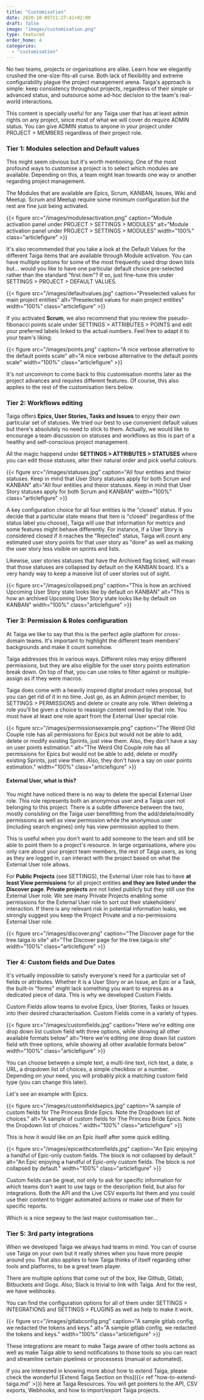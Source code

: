 ```yaml
---
title: "Customisation"
date: 2020-10-05T11:27:41+02:00
draft: false
image: "images/customisation.png"
type: featured
order_home: 4
categories:
  - "customisation"
---
```


No two teams, projects or organisations are alike. Learn how we elegantly crushed the one-size-fits-all curse. Both lack of flexibility and extreme configurability plague the project management arena. Taiga's approach is simple: keep consistency throughout projects, regardless of their simple or advanced status, and outsource some ad-hoc decision to the team's real-world interactions.

This content is specially useful for any Taiga user that has at least admin rights on any project, since most of what we will cover do require ADMIN status. You can give ADMIN status to anyone in your project under PROJECT > MEMBERS regardless of their project role. 

### Tier 1: Modules selection and Default values

This might seem obvious but it's worth mentioning. One of the most profound ways to customise a project is to select which modules are available. Depending on this, a team might lean towards one way or another regarding project management. 

The Modules that are available are Epics, Scrum, KANBAN, Issues, Wiki and Meetup. Scrum and Meetup require some minimum configuration but the rest are fine just being activated.

{{< figure src="/images/modulesactivation.png" caption="Module activation panel under PROJECT > SETTINGS > MODULES" alt="Module activation panel under PROJECT > SETTINGS > MODULES" width="100%" class="articlefigure" >}}

It's also recommended that you take a look at the Default Values for the different Taiga items that are available through Module activation. You can have multiple options for some of the most frequently used drop down lists but... would you like to have one particular default choice pre-selected rather than the standard "first item"? If so, just fine-tune this under SETTINGS > PROJECT > DEFAULT VALUES. 

{{< figure src="/images/defaultvalues.jpg" caption="Preselected values for main project entities" alt="Preselected values for main project entities" width="100%" class="articlefigure" >}}

If you activated **Scrum**, we also recommend that you review the pseudo-fibonacci points scale under SETTINGS > ATTRIBUTES > POINTS and edit your preferred labels linked to the actual numbers. Feel free to adapt it to your team's liking.

{{< figure src="/images/points.png" caption="A nice verbose alternative to the default points scale" alt="A nice verbose alternative to the default points scale" width="100%" class="articlefigure" >}}

It's not uncommon to come back to this customisation months later as the project advances and requires different features. Of course, this also applies to the rest of the customisation tiers below.


### Tier 2: Workflows editing

Taiga offers **Epics, User Stories, Tasks and Issues** to enjoy their own particular set of statuses. We tried our best to use convenient default values but there's absolutely no need to stick to them. Actually, we would like to encourage a team discussion on statuses and workflows as this is part of a healthy and self-conscious project management.

All the magic happend under **SETTINGS > ATTRIBUTES > STATUSES** where you can edit those statuses, alter their natural order and pick useful colours.

{{< figure src="/images/statuses.jpg" caption="All four entities and theior statuses. Keep in mind that User Story statuses apply for both Scrum and KANBAN" alt="All four entities and theior statuses. Keep in mind that User Story statuses apply for both Scrum and KANBAN" width="100%" class="articlefigure" >}}

A key configuration choice for all four entities is the "closed" status. If you decide that a particular state means that item is "closed" (regardless of the status label you choose), Taiga will use that information for metrics and some features might behave differently. For instance, if a User Story is considered closed if it reaches the "Rejected" status, Taiga will count any estimated user story points for that user story as "done" as well as making the user story less visible on sprints and lists.

Likewise, user stories statuses that have the Archived flag ticked, will mean that those statuses are collapsed by default on the KANBAN board. It's a very handy way to keep a massive list of user stories out of sight.

{{< figure src="/images/collapsed.png" caption="This is how an archived Upcoming User Story state looks like by default on KANBAN" alt="This is how an archived Upcoming User Story state looks like by default on KANBAN" width="100%" class="articlefigure" >}}


### Tier 3: Permission & Roles configuration 

At Taiga we like to say that this is the perfect agile platform for cross-domain teams. It's important to highlight the different team members' backgrounds and make it count somehow.

Taiga addresses this in various ways. Different roles may enjoy different permissions, but they are also eligible for the user story points estimation break down. On top of that, you can use roles to filter against or multiple-assign as if they were macros.

Taiga does come with a heavily inspired digital product roles proposal, but you can get rid of it in no time. Just go, as an Admin project member, to SETTINGS > PERMISSIONS and delete or create any role. When deleting a role you'll be given a choice to reassign content owned by that role. You must have at least one role apart from the External User special role.

{{< figure src="/images/permissionsexample.png" caption="The Weird Old Couple role has all permissions for Epics but would not be able to add, delete or modify existing Sprints, just view them. Also, they don't have a say on user points estimation." alt="The Weird Old Couple role has all permissions for Epics but would not be able to add, delete or modify existing Sprints, just view them. Also, they don't have a say on user points estimation." width="100%" class="articlefigure" >}}

#### External User, what is this?

You might have noticed there is no way to delete the special External User role. This role represents both an anonymous user and a Taiga user not belonging to this project. There is a subtle difference between the two, mostly consisting on the Taiga user benefitting from the add/delete/modify permissions as well as view permission while the anonymous user (including search engines) only has view permission applied to them.

This is useful when you don't want to add someone to the team and still be able to point them to a project's resource. In large organisations, where you only care about your project team members, the rest of Taiga users, as long as they are logged in, can interact with the project based on what the External User role allows.

For **Public Projects** (see SETTINGS), the External User role has to have **at least View permissions** for all project entities **and they are listed under the Discover page**. **Private projects** are not listed publicly but they still use the External User role. We see many Private Projects enabling some permissions for the External User role to sort out their stakeholders' interaction. If there is any relevant risk in potential information leaks, we strongly suggest you keep the Project Private and a no-permissions External User role.

{{< figure src="/images/discover.png" caption="The Discover page for the tree.taiga.io site" alt="The Discover page for the tree.taiga.io site" width="100%" class="articlefigure" >}}

### Tier 4: Custom fields and Due Dates 

It's virtually impossible to satisfy everyone's need for a particular set of fields or attributes. Whether it is a User Story or an Issue, an Epic or a Task, the built-in "forms" might lack something you want to express as a dedicated piece of data. This is why we developed Custom Fields.

Custom Fields allow teams to evolve Epics, User Stories, Tasks or Issues into their desired characterisation. Custom Fields come in a variety of types. 

{{< figure src="/images/customfields.jpg" caption="Here we're editing one drop down list custom field wth three options, while showing all other available formats below" alt="Here we're editing one drop down list custom field wth three options, while showing all other available formats below" width="100%" class="articlefigure" >}}

You can choose between a simple text, a multi-line text, rich text, a date, a URL, a dropdown list of choices, a simple checkbox or a number. Depending on your need, you will probably pick a matching custom field type (you can change this later).

Let's see an example with Epics.

{{< figure src="/images/customfieldsepics.jpg" caption="A sample of custom fields for The Princess Bride Epics. Note the Dropdown list of choices." alt="A sample of custom fields for The Princess Bride Epics. Note the Dropdown list of choices." width="100%" class="articlefigure" >}}

This is how it would like on an Epic itself after some quick editing.

{{< figure src="/images/epicwithcstomfields.jpg" caption="An Epic enjoying a handful of Epic-only custom fields. The block is not collapsed by default." alt="An Epic enjoying a handful of Epic-only custom fields. The block is not collapsed by default." width="100%" class="articlefigure" >}}

Custom fields can be great, not only to ask for specific information for which teams don't want to use tags or the description field, but also for integrations. Both the API and the Live CSV exports list them and you could use their content to trigger automated actions or make use of them for specific reports.

Which is a nice segway to the last major customisation tier...

### Tier 5: 3rd party integrations 

When we developed Taiga we always had teams in mind. You can of course use Taiga on your own but it really shines when you have more people around you. That also applies to how Taiga thinks of itself regarding other tools and platforms, to be a great team player.

There are multiple options that come out of the box, like Github, Gitlab, Bitbuckets and Gogs. Also, Slack is trivial to link with Taiga. And for the rest, we have webhooks.

You can find the configuration options for all of them under SETTINGS > INTEGRATIONS and SETTINGS > PLUGINS as well as help to make it work.

{{< figure src="/images/gitlabconfig.png" caption="A sample gitlab config, we redacted the tokens and keys." alt="A sample gitlab config, we redacted the tokens and keys." width="100%" class="articlefigure" >}}

These integrations are meant to make Taiga aware of other tools actions as well as make Taiga able to send notifications to those tools so you can react and streamline certain pipelines or processess (manual or automated).

If you are interested in knowing more about how to extend Taiga, please check the wonderful [Extend Taiga Section on this]({{< ref "how-to-extend-taiga.md" >}}) here at Taiga Resources. You will get pointers to the API, CSV exports, Webhooks, and how to import/export Taiga projects.
